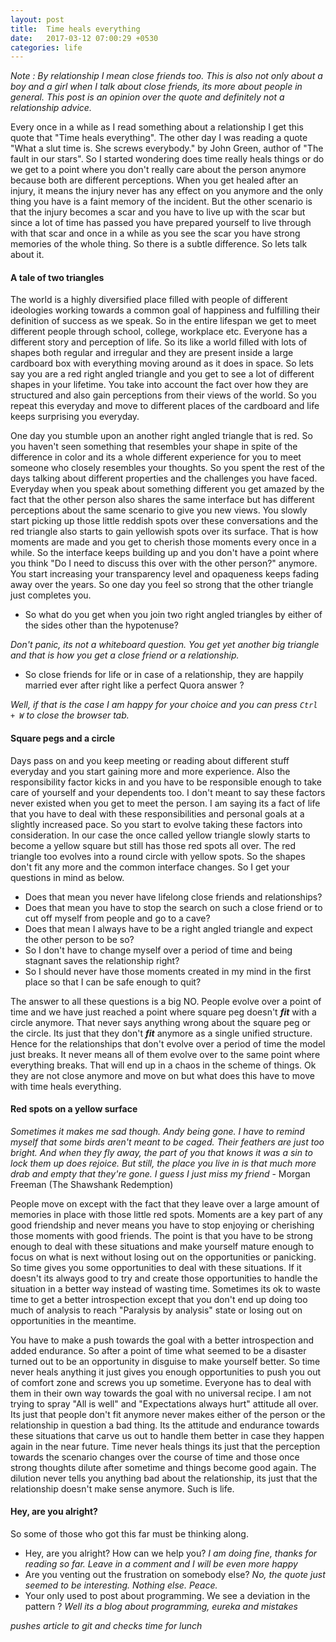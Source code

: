 ```yaml
---
layout: post
title:  Time heals everything
date:   2017-03-12 07:00:29 +0530
categories: life
---
```


_Note : By relationship I mean close friends too. This is also not only about a boy and a girl when I talk about close friends, its more about people in general. This post is an opinion over the quote and definitely not a relationship advice._

Every once in a while as I read something about a relationship I get this quote that "Time heals everything". The other day I was reading a quote "What a slut time is. She screws everybody." by John Green, author of "The fault in our stars". So I started wondering does time really heals things or do we get to a point where you don't really care about the person anymore because both are different perceptions. When you get healed after an injury, it means the injury never has any effect on you anymore and the only thing you have is a faint memory of the incident. But the other scenario is that the injury becomes a scar and you have to live up with the scar but since a lot of time has passed you have prepared yourself to live through with that scar and once in a while as you see the scar you have strong memories of the whole thing. So there is a subtle difference. So lets talk about it.

#### **A tale of two triangles**

The world is a highly diversified place filled with people of different ideologies working towards a common goal of happiness and fulfilling their definition of success as we speak. So in the entire lifespan we get to meet different people through school, college, workplace etc. Everyone has a different story and perception of life. So its like a world filled with lots of shapes both regular and irregular and they are present inside a large cardboard box with everything moving around as it does in space. So lets say you are a red right angled triangle and you get to see a lot of different shapes in your lifetime. You take into account the fact over how they are structured and also gain perceptions from their views of the world. So you repeat this everyday and move to different places of the cardboard and life keeps surprising you everyday.

One day you stumble upon an another right angled triangle that is red. So you haven't seen something that resembles your shape in spite of the difference in color and its a whole different experience for you to meet someone who closely resembles your thoughts. So you spent the rest of the days talking about different properties and the challenges you have faced. Everyday when you speak about something different you get amazed by the fact that the other person also shares the same interface but has different perceptions about the same scenario to give you new views. You slowly start picking up those little reddish spots over these conversations and the red triangle also starts to gain yellowish spots over its surface. That is how moments are made and you get to cherish those moments every once in a while. So the interface keeps building up and you don't have a point where you think "Do I need to discuss this over with the other person?" anymore. You start increasing your transparency level and opaqueness keeps fading away over the years. So one day you feel so strong that the other triangle just completes you.

* So what do you get when you join two right angled triangles by either of the sides other than the hypotenuse?

*Don't panic, its not a whiteboard question. You get yet another big triangle and that is how you get a close friend or a relationship.*

* So close friends for life or in case of a relationship, they are happily married ever after right like a perfect Quora answer ? 

*Well, if that is the case I am happy for your choice and you can press `Ctrl + W` to close the browser tab.*

#### **Square pegs and a circle**

Days pass on and you keep meeting or reading about different stuff everyday and you start gaining more and more experience. Also the responsibility factor kicks in and you have to be responsible enough to take care of yourself and your dependents too. I don't meant to say these factors never existed when you get to meet the person. I am saying its a fact of life that you have to deal with these responsibilities and personal goals at a slightly increased pace. So you start to evolve taking these factors into consideration. In our case the once called yellow triangle slowly starts to become a yellow square but still has those red spots all over. The red triangle too evolves into a round circle with yellow spots. So the shapes don't fit any more and the common interface changes. So I get your questions in mind as below.

- Does that mean you never have lifelong close friends and relationships?
- Does that mean you have to stop the search on such a close friend or to cut off myself from people and go to a cave?
- Does that mean I always have to be a right angled triangle and expect the other person to be so?
- So I don't have to change myself over a period of time and being stagnant saves the relationship right?
- So I should never have those moments created in my mind in the first place so that I can be safe enough to quit?

The answer to all these questions is a big NO. People evolve over a point of time and we have just reached a point where square peg doesn't __*fit*__ with a circle anymore. That never says anything wrong about the square peg or the circle. Its just that they don't __*fit*__ anymore as a single unified structure. Hence for the relationships that don't evolve over a period of time the model just breaks. It never means all of them evolve over to the same point where everything breaks. That will end up in a chaos in the scheme of things. Ok they are not close anymore and move on but what does this have to move with time heals everything.

#### **Red spots on a yellow surface**

*Sometimes it makes me sad though. Andy being gone. I have to remind myself that some birds aren't meant to be caged. Their feathers are just too bright. And when they fly away, the part of you that knows it was a sin to lock them up does rejoice. But still, the place you live in is that much more drab and empty that they're gone. I guess I just miss my friend* - Morgan Freeman (The Shawshank Redemption)

People move on except with the fact that they leave over a large amount of memories in place with those little red spots. Moments are a key part of any good friendship and never means you have to stop enjoying or cherishing those moments with good friends. The point is that you have to be strong enough to deal with these situations and make yourself mature enough to focus on what is next without losing out on the opportunities or panicking. So time gives you some opportunities to deal with these situations. If it doesn't its always good to try and create those opportunities to handle the situation in a better way instead of wasting time. Sometimes its ok to waste time to get a better introspection except that you don't end up doing too much of analysis to reach "Paralysis by analysis" state or losing out on opportunities in the meantime.

You have to make a push towards the goal with a better introspection and added endurance. So after a point of time what seemed to be a disaster turned out to be an opportunity in disguise to make yourself better. So time never heals anything it just gives you enough opportunities to push you out of comfort zone and screws you up sometime. Everyone has to deal with them in their own way towards the goal with no universal recipe. I am not trying to spray "All is well" and "Expectations always hurt" attitude all over. Its just that people don't fit anymore never makes either of the person or the relationship in question a bad thing. Its the attitude and endurance towards these situations that carve us out to handle them better in case they happen again in the near future. Time never heals things its just that the perception towards the scenario changes over the course of time and those once strong thoughts dilute after sometime and things become good again. The dilution never tells you anything bad about the relationship, its just that the relationship doesn't make sense anymore. Such is life.

#### **Hey, are you alright?**

So some of those who got this far must be thinking along.

- Hey, are you alright? How can we help you?
*I am doing fine, thanks for reading so far. Leave in a comment and I will be even more happy*
- Are you venting out the frustration on somebody else?
*No, the quote just seemed to be interesting. Nothing else. Peace.*
- Your only used to post about programming. We see a deviation in the pattern ?
*Well its a blog about programming, eureka and mistakes*


*pushes article to git and checks time for lunch*
